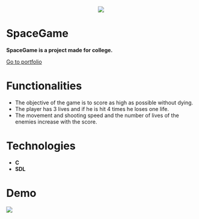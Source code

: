 <h1 align="center">
  <img src="https://user-images.githubusercontent.com/41682806/132994061-8a3e1d9b-b25a-4386-970d-3a3a11f06b66.png"/><br/>
</h1>

# SpaceGame
**SpaceGame is a project made for college.**

<a href="https://mihaituta.netlify.app/projects/infinityfood" rel="noreferrer" target="_blank">
Go to portfolio
</a>

# Functionalities
- The objective of the game is to score as high as possible without dying.
- The player has 3 lives and if he is hit 4 times he loses one life.
- The movement and shooting speed and the number of lives of the enemies increase with the score.

# Technologies
- **C**
- **SDL**

# Demo
  <img src="https://user-images.githubusercontent.com/41682806/132994701-59609db8-9b69-4fb0-a8df-86bf3826bd8c.gif"/>
